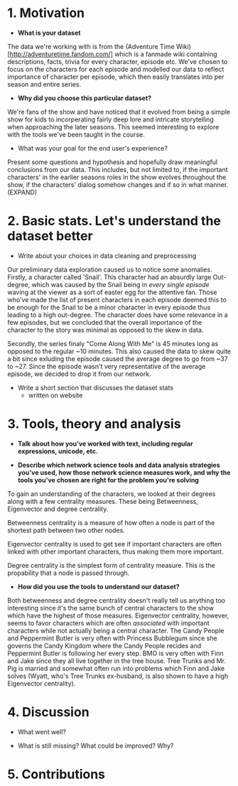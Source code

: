 # 1. Motivation

* **What is your dataset**

The data we're working with is from the (Adventure Time Wiki)[http://adventuretime.fandom.com/] which is a fanmade wiki containing descriptions, facts, trivia for every character, episode etc.
We've chosen to focus on the characters for each episode and modelled our data to reflect importance of character per episode, which then easily translates into per season and entire series.


* **Why did you choose this particular dataset?**

We're fans of the show and have noticed that it evolved from being a simple show for kids to incorperating fairly deep lore and intricate storytelling when approaching the later seasons. This seemed interesting to explore with the tools we've been taught in the course.


* What was your goal for the end user's experience?

Present some questions and hypothesis and hopefully draw meaningful conclusions from our data. This includes, but not limited to, if the important characters' in the earlier seasons roles in the show evolves throughout the show,  if the characters' dialog somehow changes and if so in what manner. (EXPAND)


# 2. Basic stats. Let's understand the dataset better

* Write about your choices in data cleaning and preprocessing

Our preliminary data exploration caused us to notice some anomalies. Firstly, a character called 'Snail'. This character had an absurdly large Out-degree, which was caused by the Snail being in *every single episode* waving at the viewer as a sort of easter egg for the attentive fan. Those who've made the list of present characters in each episode deemed this to be enough for the Snail to be a minor character in every episode thus leading to a high out-degree. The character does have some relevance in a few episodes, but we concluded that the overall importance of the character to the story was minimal as opposed to the skew in data.

Secondly, the series finaly "Come Along With Me" is 45 minutes long as opposed to the regular \~10 minutes. This also caused the data to skew quite a bit since exluding the episode caused the average degree to go from \~37 to \~27. Since the episode wasn't very representative of the average episode, we decided to drop it from our network.


* Write a short section that discusses the dataset stats
	* written on website

# 3. Tools, theory and analysis

* **Talk about how you've worked with text, including regular expressions, unicode, etc.**

* **Describe which network science tools and data analysis strategies you've used, how those network science measures work, and why the tools you've chosen are right for the problem you're solving**

To gain an understanding of the characters, we looked at their degrees along with a few centrality measures. These being Betweenness, Eigenvector and degree centrality.

Betweenness centrality is a measure of how often a node is part of the shortest path between two other nodes.

Eigenvector centrality is used to get see if important characters are often linked with other important characters, thus making them more important.

Degree centrality is the simplest form of centrality measure. This is the propability that a node is passed through.



* **How did you use the tools to understand our dataset?**

Both betweenness and degree centrality doesn't really tell us anything too interesting since it's the same bunch of central characters to the show which have the highest of those measures. Eigenvector centrality, however, seems to favor characters which are often *associated* with important characters while not actually being a central character. The Candy People and Peppermint Butler is very often with Princess Bubblegum since she governs the Candy Kingdom where the Candy People recides and Peppermint Butler is following her every step. BMO is very often with Finn and Jake since they all live together in the tree house. Tree Trunks and Mr. Pig is married and somewhat often run into problems which Finn and Jake solves (Wyatt, who's Tree Trunks ex-husband, is also shown to have a high Eigenvector centrality).

# 4. Discussion

* What went well?

* What is still missing? What could be improved? Why?

# 5. Contributions